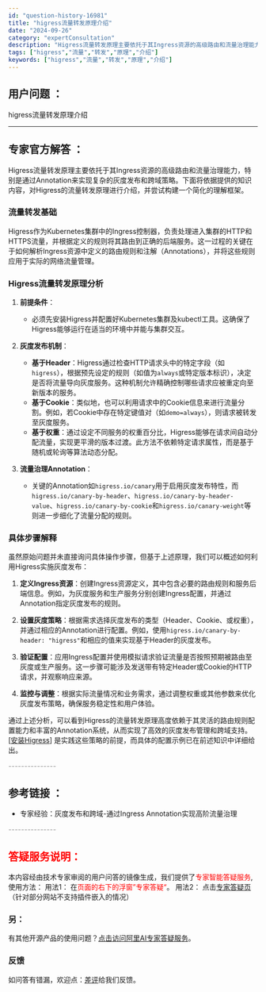 ```yaml
---
id: "question-history-16981"
title: "higress流量转发原理介绍"
date: "2024-09-26"
category: "expertConsultation"
description: "Higress流量转发原理主要依托于其Ingress资源的高级路由和流量治理能力，特别是通过Annotation来实现复杂的灰度发布和跨域策略。下面将依据提供的知识内容，对Higress的流量转发原理进行介绍，并尝试构建一个简化的理解框架。### 流量转发基础Higress作为Kubernetes集"
tags: ["higress","流量","转发","原理","介绍"]
keywords: ["higress","流量","转发","原理","介绍"]
---
```


## 用户问题 ： 
 higress流量转发原理介绍  

---------------
## 专家官方解答 ：

Higress流量转发原理主要依托于其Ingress资源的高级路由和流量治理能力，特别是通过Annotation来实现复杂的灰度发布和跨域策略。下面将依据提供的知识内容，对Higress的流量转发原理进行介绍，并尝试构建一个简化的理解框架。

### 流量转发基础

Higress作为Kubernetes集群中的Ingress控制器，负责处理进入集群的HTTP和HTTPS流量，并根据定义的规则将其路由到正确的后端服务。这一过程的关键在于如何解析Ingress资源中定义的路由规则和注解（Annotations），并将这些规则应用于实际的网络流量管理。

### Higress流量转发原理分析

1. **前提条件**：
   - 必须先安装Higress并配置好Kubernetes集群及kubectl工具。这确保了Higress能够运行在适当的环境中并能与集群交互。

2. **灰度发布机制**：
   - **基于Header**：Higress通过检查HTTP请求头中的特定字段（如`higress`），根据预先设定的规则（如值为`always`或特定版本标识），决定是否将流量导向灰度服务。这种机制允许精确控制哪些请求应被重定向至新版本的服务。
   - **基于Cookie**：类似地，也可以利用请求中的Cookie信息来进行流量分割。例如，若Cookie中存在特定键值对（如`demo=always`），则请求被转发至灰度服务。
   - **基于权重**：通过设定不同服务的权重百分比，Higress能够在请求间自动分配流量，实现更平滑的版本过渡。此方法不依赖特定请求属性，而是基于随机或轮询等算法动态分配。

3. **流量治理Annotation**：
   - 关键的Annotation如`higress.io/canary`用于启用灰度发布特性，而`higress.io/canary-by-header`、`higress.io/canary-by-header-value`、`higress.io/canary-by-cookie`和`higress.io/canary-weight`等则进一步细化了流量分配的规则。

### 具体步骤解释

虽然原始问题并未直接询问具体操作步骤，但基于上述原理，我们可以概述如何利用Higress实施灰度发布：

1. **定义Ingress资源**：创建Ingress资源定义，其中包含必要的路由规则和服务后端信息。例如，为灰度服务和生产服务分别创建Ingress配置，并通过Annotation指定灰度发布的规则。

2. **设置灰度策略**：根据需求选择灰度发布的类型（Header、Cookie、或权重），并通过相应的Annotation进行配置。例如，使用`higress.io/canary-by-header: "higress"`和相应的值来实现基于Header的灰度发布。

3. **验证配置**：应用Ingress配置并使用模拟请求验证流量是否按照预期被路由至灰度或生产服务。这一步骤可能涉及发送带有特定Header或Cookie的HTTP请求，并观察响应来源。

4. **监控与调整**：根据实际流量情况和业务需求，通过调整权重或其他参数来优化灰度发布策略，确保服务稳定性和用户体验。

通过上述分析，可以看到Higress的流量转发原理高度依赖于其灵活的路由规则配置能力和丰富的Annotation系统，从而实现了高效的灰度发布管理和跨域支持。[[安装Higress](https://higress.io/docs/latest/user/quickstart/)] 是实践这些策略的前提，而具体的配置示例已在前述知识中详细给出。


<font color="#949494">---------------</font> 


## 参考链接 ：

* 专家经验：灰度发布和跨域-通过Ingress Annotation实现高阶流量治理 


 <font color="#949494">---------------</font> 
 


## <font color="#FF0000">答疑服务说明：</font> 

本内容经由技术专家审阅的用户问答的镜像生成，我们提供了<font color="#FF0000">专家智能答疑服务</font>,使用方法：
用法1： 在<font color="#FF0000">页面的右下的浮窗”专家答疑“</font>。
用法2： 点击[专家答疑页](https://answer.opensource.alibaba.com/docs/intro)（针对部分网站不支持插件嵌入的情况）
### 另：


有其他开源产品的使用问题？[点击访问阿里AI专家答疑服务](https://answer.opensource.alibaba.com/docs/intro)。
### 反馈
如问答有错漏，欢迎点：[差评](https://ai.nacos.io/user/feedbackByEnhancerGradePOJOID?enhancerGradePOJOId=16988)给我们反馈。

